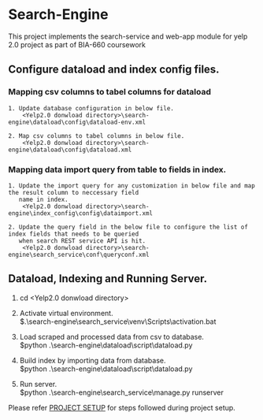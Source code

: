# Search-Engine
This project implements the search-service and web-app module for yelp 2.0 project as part of BIA-660 coursework

## Configure dataload and index config files.

### Mapping csv columns to tabel columns for dataload
	1. Update database configuration in below file.
		<Yelp2.0 donwload directory>\search-engine\dataload\config\dataload-env.xml
		
	2. Map csv columns to tabel columns in below file.
		<Yelp2.0 donwload directory>\search-engine\dataload\config\dataload.xml
		
### Mapping data import query from table to fields in index.
	1. Update the import query for any customization in below file and map the result column to neccessary field 
	   name in index.
		<Yelp2.0 donwload directory>\search-engine\index_config\config\dataimport.xml
	
	2. Update the query field in the below file to configure the list of index fields that needs to be queried 
	   when search REST service API is hit.
		<Yelp2.0 donwload directory>\search-engine\search_service\conf\queryconf.xml
		
## Dataload, Indexing and Running Server.
1. cd <Yelp2.0 donwload directory>

2. Activate virtual environment.<br/>
	$.\search-engine\search_service\venv\Scripts\activation.bat
	
3. Load scraped and processed data from csv to database.<br/>
	$python .\search-engine\dataload\script\dataload.py
	
4. Build index by importing data from database.<br/>
	$python .\search-engine\dataload\script\dataload.py
	
5. Run server.<br/>
	$python .\search-engine\search_service\manage.py runserver

	
Please refer [PROJECT SETUP](https://github.com/Mgancita/Yelp-2.0/blob/master/search-engine/PROJECT_SETUP.md "PROJECT_SETUP.md") for steps followed during project setup.
